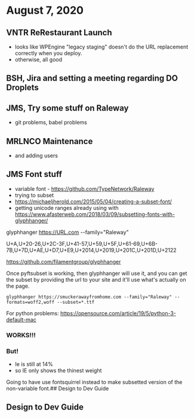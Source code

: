 # August 7, 2020

## VNTR ReRestaurant Launch
- looks like WPEngine "legacy staging" doesn't do the URL replacement correctly when you deploy. 
- otherwise, all good

## BSH, Jira and setting a meeting regarding DO Droplets

## JMS, Try some stuff on Raleway
- git problems, babel problems

## MRLNCO Maintenance
- and adding users

## JMS Font stuff
- variable font - https://github.com/TypeNetwork/Raleway
- trying to subset
- https://michaeljherold.com/2015/05/04/creating-a-subset-font/
- getting unicode ranges already using with https://www.afasterweb.com/2018/03/09/subsetting-fonts-with-glyphhanger/

glyphhanger https://URL.com --family="Raleway"

U+A,U+20-26,U+2C-3F,U+41-57,U+59,U+5F,U+61-69,U+6B-7B,U+7D,U+AE,U+D7,U+E9,U+2014,U+2019,U+201C,U+201D,U+2122

https://github.com/filamentgroup/glyphhanger

Once pyftsubset is working, then glyphhanger will use it, and you can get the subset by providing the url to your site and it'll use what's actually on the page. 

`glyphhanger https://smuckerawayfromhome.com --family="Raleway" --formats=woff2,woff --subset=*.ttf`

For python problems: 
https://opensource.com/article/19/5/python-3-default-mac

### WORKS!!! 
### But!

- Ie is still at 14%
- so IE only shows the thinest weight

Going to have use fontsquirrel instead to make subsetted version of the non-variable font.## Design to Dev Guide

## Design to Dev Guide
